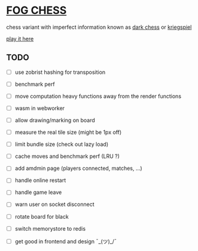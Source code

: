 # [FOG CHESS](https://ntibi.github.io/fog_chess/)

chess variant with imperfect information known as [dark chess](https://en.wikipedia.org/wiki/Dark_chess) or [kriegspiel](https://en.wikipedia.org/wiki/Kriegspiel_(chess))

[play it here](https://ntibi.github.io/fog_chess/)


## TODO

- [ ] use zobrist hashing for transposition


- [ ] benchmark perf


- [ ] move computation heavy functions away from the render functions


- [ ] wasm in webworker


- [ ] allow drawing/marking on board


- [ ] measure the real tile size (might be 1px off)


- [ ] limit bundle size (check out lazy load)


- [ ] cache moves and benchmark perf (LRU ?)


- [ ] add amdmin page (players connected, matches, ...)


- [ ] handle online restart


- [ ] handle game leave


- [ ] warn user on socket disconnect


- [ ] rotate board for black


- [ ] switch memorystore to redis


- [ ] get good in frontend and design ¯\_(ツ)_/¯
